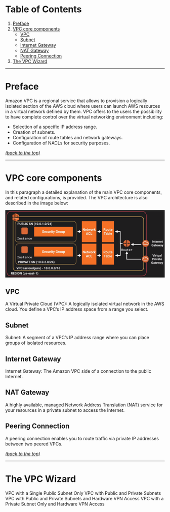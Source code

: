 # Table of Contents

1. [Preface](README.md#markdown-header-preface)
2. [VPC core components](README.md#markdown-header-vpc-core-components)
    * [VPC](README.md#markdown-header-)
    * [Subnet](README.md#markdown-header-)
    * [Internet Gateway](README.md#markdown-header-)
    * [NAT Gateway](README.md#markdown-header-)
    * [Peering Connection](README.md#markdown-header-)
3. [The VPC Wizard](README.md#markdown-header-the-vpc-wizard)

* * *

# Preface

Amazon VPC is a regional service that allows to provision a logically isolated section of the AWS cloud where users can launch AWS resources in a virtual network defined by them.
VPC offers to the users the possibility to have complete control over the virtual networking environment including:

- Selection of a specific IP address range.
- Creation of subnets.
- Configuration of route tables and network gateways.
- Configuration of NACLs for security purposes.

[*(back to the top)*](README.md#markdown-header-table-of-contents)

* * *

# VPC core components

In this paragraph a detailed explanation of the main VPC core components, and related configurations, is provided.
The VPC architecture is also described in the image below:

![alt text](vpc-architecture.png "VPC Architecture")

## VPC

A Virtual Private Cloud (VPC): A logically isolated virtual network in the AWS cloud. You define a VPC’s IP address space from a range you select.

## Subnet

Subnet: A segment of a VPC’s IP address range where you can place groups of isolated resources.

## Internet Gateway

Internet Gateway: The Amazon VPC side of a connection to the public Internet.
## NAT Gateway

A highly available, managed Network Address Translation (NAT) service for your resources in a private subnet to access the Internet.

## Peering Connection

A peering connection enables you to route traffic via private IP addresses between two peered VPCs.

[*(back to the top)*](README.md#markdown-header-table-of-contents)

* * *

# The VPC Wizard

VPC with a Single Public Subnet Only
VPC with Public and Private Subnets
VPC with Public and Private Subnets and Hardware VPN Access
VPC with a Private Subnet Only and Hardware VPN Access